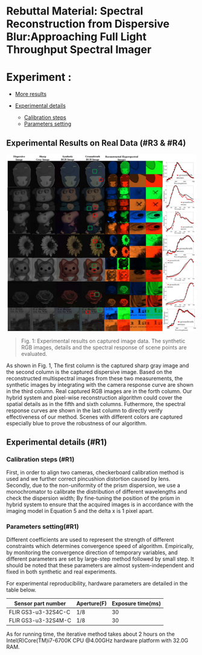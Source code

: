 # Rebuttal Material: Spectral Reconstruction from Dispersive Blur:Approaching Full Light Throughput Spectral Imager

# Experiment :

* [More results](#res)
* [Experimental details](#para)
   
    * [Calibration steps](#calib)
    * [Parameters setting](#parameters)


## <span id="res">Experimental Results on Real Data (#R3 & #R4)</span>

![image](https://github.com/fjdksfj/fjdksfj.github.io/blob/master/more_res.jpg)

> Fig. 1: Experimental results on captured image data. The synthetic RGB images, details and the spectral response of scene points are evaluated.

As shown in Fig. 1, The first column is the captured sharp gray image and the second column is the captured dispersive image. Based on the reconstructed multispectral images from these two measurements, the synthetic images by integrating with the camera response curve are shown in the third column. Real captured RGB images are in the forth column. Our hybrid system and pixel-wise reconstruction algorithm could cover the spatial details as in the fifth and sixth columns. Futhermore, the spectral response curves are shown in the last column to directly verify effectiveness of our method. 
Scenes with different colors are captured especially blue to prove the robustness of our algorithm.

## <span id="para">Experimental details (#R1)</span>
### <span id="calib">Calibration steps (#R1)</span>
[//]: <> (首先为了确保两路相机完全对齐，我们采用棋盘格标定的方法，并且矫正了枕形畸变.  其次由于棱镜色散的不均匀性，我们使用单色仪标定了不同波长的分布情况确定色散宽度；根据结果移动棱镜位置进行调试，确保色散图像符合成像模型文中的方程5)

First, in order to align two cameras, checkerboard calibration method is used and we further correct pincushion distortion caused by lens. Secondly, due to the non-uniformity of the prism dispersion, we use a monochromator to calibrate the distribution of different wavelengths and check the dispersion width; By fine-tuning the position of the prism in hybrid system to ensure that the acquired images is in accordance with the imaging model in Equation 5 and the delta x is 1 pixel apart.  

### <span id="parameters">Parameters setting(#R1)</span>

Different coefficients are used to represent the strength of different constraints which determines convergence speed of algorithm. Empirically, by monitoring the convergence direction of temporary variables, and different parameters are set by large-step method followed by small step. It should be noted that these parameters are almost system-independent and fixed in both synthetic and real experiments.

For experimental reproducibility, hardware parameters are detailed in the table below.

|  Sensor part number    | Aperture(F) |Exposure time(ms)|
| -------------------    | -------| ------------|
| FLIR GS3-u3-32S4C-C    |    1/8 | 30        |
| FLIR GS3-u3-32S4M-C    |    1/8 | 30        |


As for running time, the iterative method takes about 2 hours on the Intel(R)Core(TM)i7-6700K CPU @4.00GHz hardware platform with 32.0G RAM.
